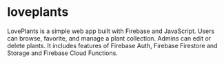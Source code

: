 # loveplants
LovePlants is a simple web app built with Firebase and JavaScript. Users can browse, favorite, and manage a plant collection. Admins can edit or delete plants. It includes features of Firebase Auth, Firebase Firestore and Storage and Firebase Cloud Functions.
